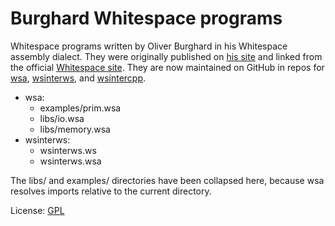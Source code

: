 # Burghard Whitespace programs

Whitespace programs written by Oliver Burghard in his Whitespace assembly
dialect. They were originally published on [his site](https://web.archive.org/web/20110911114338/http://www.burghard.info/Code/Whitespace/)
and linked from the official [Whitespace site](https://web.archive.org/web/20150717140342/http://compsoc.dur.ac.uk:80/whitespace/download.php).
They are now maintained on GitHub in repos for [wsa](https://github.com/wspace/burghard-wsa),
[wsinterws](https://github.com/wspace/burghard-wsinterws), and [wsintercpp](https://github.com/wspace/burghard-wsintercpp).

- wsa:
  - examples/prim.wsa
  - libs/io.wsa
  - libs/memory.wsa
- wsinterws:
  - wsinterws.ws
  - wsinterws.wsa

The libs/ and examples/ directories have been collapsed here, because wsa
resolves imports relative to the current directory.

License: [GPL](https://web.archive.org/web/20090123074209/http://burghard.info:80/Code/index.html)
